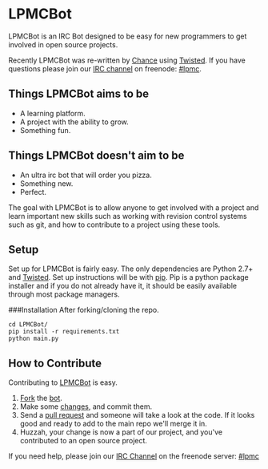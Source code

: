 LPMCBot
=======

LPMCBot is an IRC Bot designed to be easy for new programmers to get
involved in open source projects.

Recently LPMCBot was re-written by [Chance](http://github.com/ecnahc515/) using
[Twisted][twisted]. If you have questions please join
our [IRC channel][irc] on freenode: [#lpmc][irc].

Things LPMCBot aims to be
----
- A learning platform.
- A project with the ability to grow.
- Something fun.

Things LPMCBot doesn't aim to be
----
- An ultra irc bot that will order you pizza.
- Something new.
- Perfect.

The goal with LPMCBot is to allow anyone to get involved with a project and
learn important new skills such as working with revision control systems such
as git, and how to contribute to a project using these tools.

Setup
----
Set up for LPMCBot is fairly easy. The only dependencies are Python 2.7+ and
[Twisted][twisted]. Set up instructions will be with
[pip](http://pypi.python.org/pypi/pip). Pip is a python package installer and
if you do not already have it, it should be easily available through most
package managers.

###Installation
After forking/cloning the repo.

```
cd LPMCBot/
pip install -r requirements.txt
python main.py
```



How to Contribute
----
Contributing to [LPMCBot][repo] is easy.

1. [Fork](https://help.github.com/articles/fork-a-repo) the [bot][fork].
2. Make some [changes](http://git-scm.com/book/en/Git-Basics-Recording-Changes-to-the-Repository),
   and commit them.
3. Send a [pull request](https://help.github.com/articles/using-pull-requests)
   and someone will take a look at the code. If it looks good and ready to add
   to the main repo we'll merge it in.
4. Huzzah, your change is now a part of our project, and you've contributed to
   an open source project.

If you need help, please join our [IRC Channel][irc] on the freenode server: [#lpmc][irc]


[irc]: http://webchat.freenode.net/?channels=lpmc&uio=d4 "Freenode web chat"
[twisted]: http://twistedmatrix.com/trac/
[fork]: https://github.com/LearnProgramming/LPMCBot/fork_select
[repo]: https://github.com/LearnProgramming/LPMCBot

